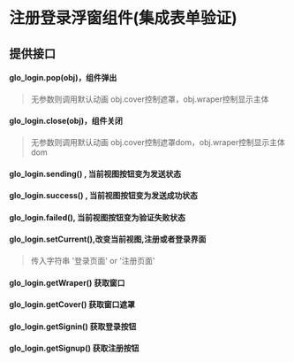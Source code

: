# 注册登录浮窗组件(集成表单验证)

## 提供接口

#### glo_login.pop(obj)，组件弹出
> 无参数则调用默认动画
obj.cover控制遮罩，obj.wraper控制显示主体

#### glo_login.close(obj)，组件关闭
> 无参数则调用默认动画
obj.cover控制遮罩dom，obj.wraper控制显示主体dom

#### glo_login.sending() , 当前视图按钮变为发送状态

#### glo_login.success() , 当前视图按钮变为发送成功状态

#### glo_login.failed(), 当前视图按钮变为验证失败状态

#### glo_login.setCurrent(),改变当前视图,注册或者登录界面
> 传入字符串 '登录页面' or '注册页面'

#### glo_login.getWraper() 获取窗口
#### glo_login.getCover()  获取窗口遮罩
#### glo_login.getSignin() 获取登录按钮
#### glo_login.getSignup() 获取注册按钮


